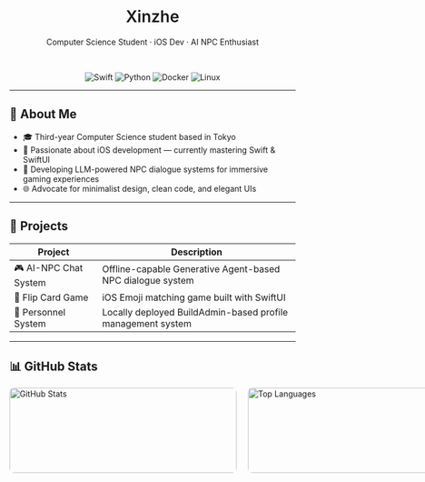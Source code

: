 <h1 align="center" style="font-weight: 600;">Xinzhe</h1>
<p align="center">Computer Science Student · iOS Dev · AI NPC Enthusiast</p>

<br />

<p align="center">
  <img src="https://img.shields.io/badge/Swift-F05138?style=flat&logo=swift&logoColor=white" alt="Swift" />
  <img src="https://img.shields.io/badge/Python-3776AB?style=flat&logo=python&logoColor=white" alt="Python" />
  <img src="https://img.shields.io/badge/Docker-2496ED?style=flat&logo=docker&logoColor=white" alt="Docker" />
  <img src="https://img.shields.io/badge/Linux-FCC624?style=flat&logo=linux&logoColor=black" alt="Linux" />
</p>

---

## 🧠 About Me

- 🎓 Third-year Computer Science student based in Tokyo   
- 🍎 Passionate about iOS development — currently mastering Swift & SwiftUI  
- 🤖 Developing LLM-powered NPC dialogue systems for immersive gaming experiences  
- 🌐 Advocate for minimalist design, clean code, and elegant UIs  

---

## 🧩 Projects

| Project            | Description                                       |
|--------------------|-------------------------------------------------|
| 🎮 AI-NPC Chat System | Offline-capable Generative Agent-based NPC dialogue system |
| 📱 Flip Card Game    | iOS Emoji matching game built with SwiftUI      |
| 🧾 Personnel System  | Locally deployed BuildAdmin-based profile management system |

---

<div align="left">

## 📊 GitHub Stats

<p style="display: flex; justify-content: flex-start; align-items: center; gap: 20px;">
  <img 
    src="https://github-readme-stats.vercel.app/api?username=XinzheGao&show_icons=true&icon_color=0078e7&title_color=0078e7&include_all_commits=true" 
    alt="GitHub Stats" 
    width="400" height="150" 
    style="border-radius: 8px;"
  />
  <img 
    src="https://github-readme-stats.vercel.app/api/top-langs/?username=XinzheGao&layout=compact" 
    alt="Top Languages" 
    width="400" height="150" 
    style="border-radius: 8px;"
  />
</p>

</div>
</p>

